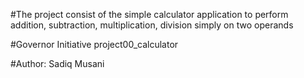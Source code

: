 #The project consist of the simple calculator application to perform addition, subtraction, multiplication, division simply on two operands

#Governor Initiative project00_calculator

#Author: Sadiq Musani
